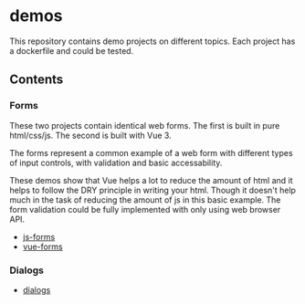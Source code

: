 # demos

This repository contains demo projects on different topics. Each project has a dockerfile and could be tested.

## Contents

### Forms

These two projects contain identical web forms. The first is built in pure html/css/js. The second is built with Vue 3.

The forms represent a common example of a web form with different types of input controls, with validation and basic accessability.

These demos show that Vue helps a lot to reduce the amount of html and it helps to follow the DRY principle in writing your html. Though it doesn't help much in the task of reducing the amount of js in this basic example. The form validation could be fully implemented with only using web browser API.

- [js-forms](/js-forms/)
- [vue-forms](/vue-forms/)

### Dialogs
- [dialogs](/dialogs/)
